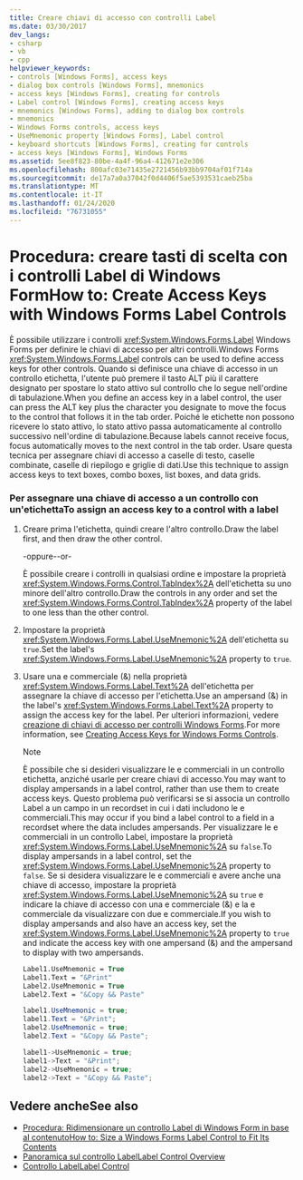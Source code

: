 ```yaml
---
title: Creare chiavi di accesso con controlli Label
ms.date: 03/30/2017
dev_langs:
- csharp
- vb
- cpp
helpviewer_keywords:
- controls [Windows Forms], access keys
- dialog box controls [Windows Forms], mnemonics
- access keys [Windows Forms], creating for controls
- Label control [Windows Forms], creating access keys
- mnemonics [Windows Forms], adding to dialog box controls
- mnemonics
- Windows Forms controls, access keys
- UseMnemonic property [Windows Forms], Label control
- keyboard shortcuts [Windows Forms], creating for controls
- access keys [Windows Forms], Windows Forms
ms.assetid: 5ee8f823-80be-4a4f-96a4-412671e2e306
ms.openlocfilehash: 800afc03e71435e2721456b93bb9704af01f714a
ms.sourcegitcommit: de17a7a0a37042f0d4406f5ae5393531caeb25ba
ms.translationtype: MT
ms.contentlocale: it-IT
ms.lasthandoff: 01/24/2020
ms.locfileid: "76731055"
---
```

# <a name="how-to-create-access-keys-with-windows-forms-label-controls"></a><span data-ttu-id="d35f8-102">Procedura: creare tasti di scelta con i controlli Label di Windows Form</span><span class="sxs-lookup"><span data-stu-id="d35f8-102">How to: Create Access Keys with Windows Forms Label Controls</span></span>
<span data-ttu-id="d35f8-103">È possibile utilizzare i controlli <xref:System.Windows.Forms.Label> Windows Forms per definire le chiavi di accesso per altri controlli.</span><span class="sxs-lookup"><span data-stu-id="d35f8-103">Windows Forms <xref:System.Windows.Forms.Label> controls can be used to define access keys for other controls.</span></span> <span data-ttu-id="d35f8-104">Quando si definisce una chiave di accesso in un controllo etichetta, l'utente può premere il tasto ALT più il carattere designato per spostare lo stato attivo sul controllo che lo segue nell'ordine di tabulazione.</span><span class="sxs-lookup"><span data-stu-id="d35f8-104">When you define an access key in a label control, the user can press the ALT key plus the character you designate to move the focus to the control that follows it in the tab order.</span></span> <span data-ttu-id="d35f8-105">Poiché le etichette non possono ricevere lo stato attivo, lo stato attivo passa automaticamente al controllo successivo nell'ordine di tabulazione.</span><span class="sxs-lookup"><span data-stu-id="d35f8-105">Because labels cannot receive focus, focus automatically moves to the next control in the tab order.</span></span> <span data-ttu-id="d35f8-106">Usare questa tecnica per assegnare chiavi di accesso a caselle di testo, caselle combinate, caselle di riepilogo e griglie di dati.</span><span class="sxs-lookup"><span data-stu-id="d35f8-106">Use this technique to assign access keys to text boxes, combo boxes, list boxes, and data grids.</span></span>  
  
### <a name="to-assign-an-access-key-to-a-control-with-a-label"></a><span data-ttu-id="d35f8-107">Per assegnare una chiave di accesso a un controllo con un'etichetta</span><span class="sxs-lookup"><span data-stu-id="d35f8-107">To assign an access key to a control with a label</span></span>  
  
1. <span data-ttu-id="d35f8-108">Creare prima l'etichetta, quindi creare l'altro controllo.</span><span class="sxs-lookup"><span data-stu-id="d35f8-108">Draw the label first, and then draw the other control.</span></span>  
  
     <span data-ttu-id="d35f8-109">-oppure-</span><span class="sxs-lookup"><span data-stu-id="d35f8-109">-or-</span></span>  
  
     <span data-ttu-id="d35f8-110">È possibile creare i controlli in qualsiasi ordine e impostare la proprietà <xref:System.Windows.Forms.Control.TabIndex%2A> dell'etichetta su uno minore dell'altro controllo.</span><span class="sxs-lookup"><span data-stu-id="d35f8-110">Draw the controls in any order and set the <xref:System.Windows.Forms.Control.TabIndex%2A> property of the label to one less than the other control.</span></span>  
  
2. <span data-ttu-id="d35f8-111">Impostare la proprietà <xref:System.Windows.Forms.Label.UseMnemonic%2A> dell'etichetta su `true`.</span><span class="sxs-lookup"><span data-stu-id="d35f8-111">Set the label's <xref:System.Windows.Forms.Label.UseMnemonic%2A> property to `true`.</span></span>  
  
3. <span data-ttu-id="d35f8-112">Usare una e commerciale (&) nella proprietà <xref:System.Windows.Forms.Label.Text%2A> dell'etichetta per assegnare la chiave di accesso per l'etichetta.</span><span class="sxs-lookup"><span data-stu-id="d35f8-112">Use an ampersand (&) in the label's <xref:System.Windows.Forms.Label.Text%2A> property to assign the access key for the label.</span></span> <span data-ttu-id="d35f8-113">Per ulteriori informazioni, vedere [creazione di chiavi di accesso per controlli Windows Forms](how-to-create-access-keys-for-windows-forms-controls.md).</span><span class="sxs-lookup"><span data-stu-id="d35f8-113">For more information, see [Creating Access Keys for Windows Forms Controls](how-to-create-access-keys-for-windows-forms-controls.md).</span></span>  
  
    > [!NOTE]
    > <span data-ttu-id="d35f8-114">È possibile che si desideri visualizzare le e commerciali in un controllo etichetta, anziché usarle per creare chiavi di accesso.</span><span class="sxs-lookup"><span data-stu-id="d35f8-114">You may want to display ampersands in a label control, rather than use them to create access keys.</span></span> <span data-ttu-id="d35f8-115">Questo problema può verificarsi se si associa un controllo Label a un campo in un recordset in cui i dati includono le e commerciali.</span><span class="sxs-lookup"><span data-stu-id="d35f8-115">This may occur if you bind a label control to a field in a recordset where the data includes ampersands.</span></span> <span data-ttu-id="d35f8-116">Per visualizzare le e commerciali in un controllo Label, impostare la proprietà <xref:System.Windows.Forms.Label.UseMnemonic%2A> su `false`.</span><span class="sxs-lookup"><span data-stu-id="d35f8-116">To display ampersands in a label control, set the <xref:System.Windows.Forms.Label.UseMnemonic%2A> property to `false`.</span></span> <span data-ttu-id="d35f8-117">Se si desidera visualizzare le e commerciali e avere anche una chiave di accesso, impostare la proprietà <xref:System.Windows.Forms.Label.UseMnemonic%2A> su `true` e indicare la chiave di accesso con una e commerciale (&) e la e commerciale da visualizzare con due e commerciale.</span><span class="sxs-lookup"><span data-stu-id="d35f8-117">If you wish to display ampersands and also have an access key, set the <xref:System.Windows.Forms.Label.UseMnemonic%2A> property to `true` and indicate the access key with one ampersand (&) and the ampersand to display with two ampersands.</span></span>  
  
    ```vb  
    Label1.UseMnemonic = True  
    Label1.Text = "&Print"  
    Label2.UseMnemonic = True  
    Label2.Text = "&Copy && Paste"  
    ```  
  
    ```csharp  
    label1.UseMnemonic = true;  
    label1.Text = "&Print";  
    label2.UseMnemonic = true;  
    label2.Text = "&Copy && Paste";  
    ```  
  
    ```cpp  
    label1->UseMnemonic = true;  
    label1->Text = "&Print";  
    label2->UseMnemonic = true;  
    label2->Text = "&Copy && Paste";  
    ```  
  
## <a name="see-also"></a><span data-ttu-id="d35f8-118">Vedere anche</span><span class="sxs-lookup"><span data-stu-id="d35f8-118">See also</span></span>

- [<span data-ttu-id="d35f8-119">Procedura: Ridimensionare un controllo Label di Windows Form in base al contenuto</span><span class="sxs-lookup"><span data-stu-id="d35f8-119">How to: Size a Windows Forms Label Control to Fit Its Contents</span></span>](how-to-size-a-windows-forms-label-control-to-fit-its-contents.md)
- [<span data-ttu-id="d35f8-120">Panoramica sul controllo Label</span><span class="sxs-lookup"><span data-stu-id="d35f8-120">Label Control Overview</span></span>](label-control-overview-windows-forms.md)
- [<span data-ttu-id="d35f8-121">Controllo Label</span><span class="sxs-lookup"><span data-stu-id="d35f8-121">Label Control</span></span>](label-control-windows-forms.md)
